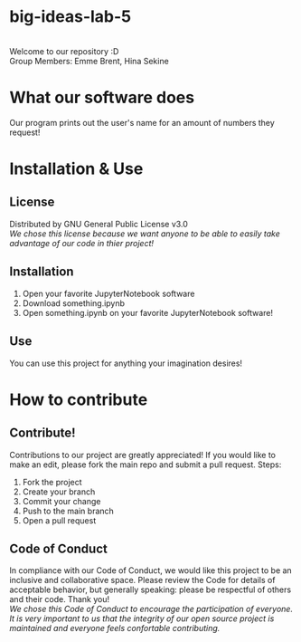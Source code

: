 # big-ideas-lab-5
<br/> Welcome to our repository :D
<br/> Group Members: Emme Brent, Hina Sekine 

# What our software does
Our program prints out the user's name for an amount of numbers they request!

# Installation & Use 
## License
Distributed by GNU General Public License v3.0 
<br/> *We chose this license because we want anyone to be able to easily take advantage of our code in thier project!*
## Installation 
1. Open your favorite JupyterNotebook software
2. Download something.ipynb 
3. Open something.ipynb on your favorite JupyterNotebook software! 

## Use 
You can use this project for anything your imagination desires! 

# How to contribute 

## Contribute! 
Contributions to our project are greatly appreciated!
If you would like to make an edit, please fork the main repo and submit a pull request. 
Steps: 
1) Fork the project 
2) Create your branch
3) Commit your change
4) Push to the main branch
5) Open a pull request

## Code of Conduct 
In compliance with our Code of Conduct, we would like this project to be an inclusive and collaborative space. Please review the Code for details of acceptable behavior, but generally speaking: please be respectful of others and their code. Thank you! 
<br>*We chose this Code of Conduct to encourage the participation of everyone. It is very important to us that the integrity of our open source project is maintained and everyone feels confortable contributing.*
